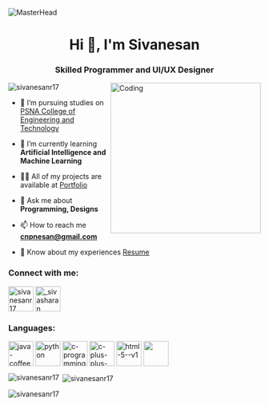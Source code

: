 ![MasterHead](https://cdn.prod.website-files.com/6529af71422fddacbfa5868d/663a85ba91050589a77996ae_IMG_3321.gif)
<h1 align="center">Hi 👋, I'm Sivanesan</h1>
<h3 align="center">Skilled Programmer and UI/UX Designer</h3>

<img align="right" alt="Coding" width="300" src="https://cdn.dribbble.com/users/1579322/screenshots/6587273/blue_boy_typing_nothought.gif">

<p align="left"> <img src="https://visitcount.itsvg.in/api?id=sivanesanr17&icon=3&color=1" alt="sivanesanr17" /> </p>

- 🔭 I’m pursuing studies on [PSNA College of Engineering and Technology](https://www.psnacet.edu.in/)

- 🌱 I’m currently learning **Artificial Intelligence and Machine Learning**

- 👨‍💻 All of my projects are available at [Portfolio](https://sivanesanr17.github.io/Portfolio/)

- 💬 Ask me about **Programming, Designs**

- 📫 How to reach me **cnpnesan@gmail.com**

- 📄 Know about my experiences [Resume](https://drive.google.com/file/d/182qkpPZGPY2pxnVa6SkKdwcs8aMGucXH/view?usp=sharing)

<h3 align="left">Connect with me:</h3>
<p align="left">
<a href="https://linkedin.com/in/sivanesanr17" target="blank"><img align="center" src="https://img.icons8.com/color/48/linkedin.png" alt="sivanesanr17" height="50" width="50" /></a>
<a href="https://instagram.com/_sivasharan_" target="blank"><img align="center" src="https://img.icons8.com/fluency/48/instagram-new.png" alt="_sivasharan_" height="50" width="50" /></a>
</p>

<h3 align="left">Languages:</h3>
<p align="left"> 
<a href="https://www.java.com/en/" target="blank"><img align="center" src="https://img.icons8.com/color/48/java-coffee-cup-logo--v1.png" alt="java-coffee-cup-logo--v1" height="50" width="50" /></a>
<a href="https://www.python.org/" target="blank"><img align="center" src="https://img.icons8.com/fluency/48/python.png" alt="python" height="50" width="50" /></a>
<a href="https://www.cprogramming.com/" target="blank"><img align="center" src="https://img.icons8.com/color/48/c-programming.png" alt="c-programming" height="50" width="50" /></a>
<a href="https://isocpp.org/" target="blank"><img align="center" src="https://img.icons8.com/color/48/c-plus-plus-logo.png" alt="c-plus-plus-logo" height="50" width="50" /></a>
<a href="https://html.com/" target="blank"><img align="center" src="https://img.icons8.com/color/48/html-5--v1.png" alt="html-5--v1" height="50" width="50" /></a>
<a href="https://www.w3.org/Style/CSS/Overview.en.html" target="blank"><img align="center" src="https://img.icons8.com/color/48/css3.png" height="50" width="50" /></a>
</p>



<p><img align="left" src="https://github-readme-stats.vercel.app/api/top-langs?username=sivanesanr17&show_icons=true&locale=en&layout=compact" alt="sivanesanr17" /></p>

<p>&nbsp;<img align="center" src="https://github-readme-stats.vercel.app/api?username=sivanesanr17&show_icons=true&locale=en" alt="sivanesanr17" /></p>

<p><img align="center" src="https://github-readme-streak-stats.herokuapp.com/?user=sivanesanr17&" alt="sivanesanr17" /></p>
